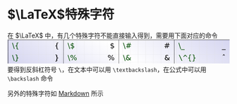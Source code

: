 # $\LaTeX$特殊字符
在 $\LaTeX$ 中，有几个特殊字符不能直接输入得到，需要用下面对应的命令  
![Pasted image 20210908214715](../../../pictures/Pasted%20image%2020210908214715.png)
要得到反斜杠符号 `\`，在文本中可以用 `\textbackslash`，在公式中可以用 `\backslash` 命令

另外的特殊字符如 [Markdown](../Markdown_公式.md) 所示